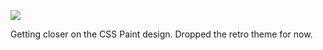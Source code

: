 ![](https://db-feed.s3.amazonaws.com/legacy/Screenshot-2022-08-01-8.33.00-PM-1659400425.png)

Getting closer on the CSS Paint design. Dropped the retro theme for now. 
